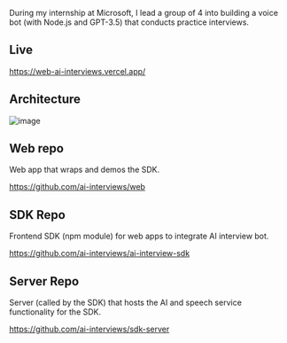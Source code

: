 During my internship at Microsoft, I lead a group of 4 into building a voice bot (with Node.js and GPT-3.5) that conducts practice interviews.

## Live
https://web-ai-interviews.vercel.app/

## Architecture

![image](https://github.com/ralphr123/ai-interviews-placeholder/assets/29685125/f7c660de-2e41-4677-94ef-a72a41e6d00d)

## Web repo
Web app that wraps and demos the SDK.

https://github.com/ai-interviews/web

## SDK Repo
Frontend SDK (npm module) for web apps to integrate AI interview bot.

https://github.com/ai-interviews/ai-interview-sdk

## Server Repo
Server (called by the SDK) that hosts the AI and speech service functionality for the SDK.

https://github.com/ai-interviews/sdk-server
